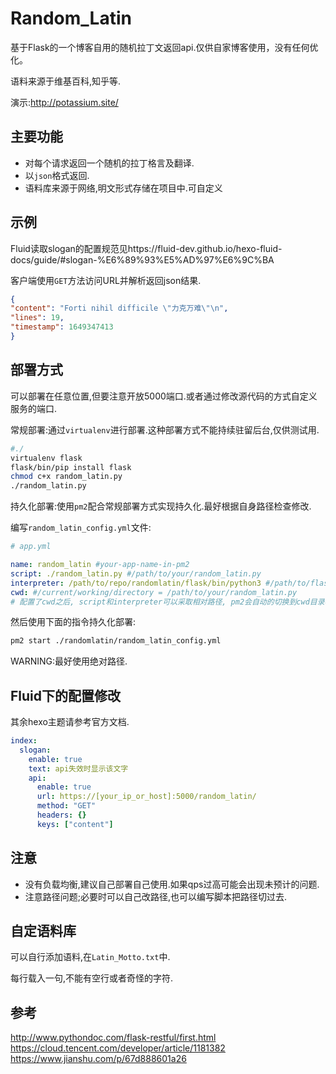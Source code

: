 # Random_Latin
基于Flask的一个博客自用的随机拉丁文返回api.仅供自家博客使用，没有任何优化。

语料来源于维基百科,知乎等.

演示:http://potassium.site/

## 主要功能
- 对每个请求返回一个随机的拉丁格言及翻译.
- 以`json`格式返回.
- 语料库来源于网络,明文形式存储在项目中.可自定义
## 示例
Fluid读取slogan的配置规范见https://fluid-dev.github.io/hexo-fluid-docs/guide/#slogan-%E6%89%93%E5%AD%97%E6%9C%BA

客户端使用`GET`方法访问URL并解析返回json结果.

```json
{
"content": "Forti nihil difficile \"力克万难\"\n",
"lines": 19,
"timestamp": 1649347413
}
```

## 部署方式
可以部署在任意位置,但要注意开放5000端口.或者通过修改源代码的方式自定义服务的端口.

常规部署:通过`virtualenv`进行部署.这种部署方式不能持续驻留后台,仅供测试用.

```bash
#./
virtualenv flask
flask/bin/pip install flask
chmod c+x random_latin.py
./random_latin.py
```

持久化部署:使用`pm2`配合常规部署方式实现持久化.最好根据自身路径检查修改.

编写`random_latin_config.yml`文件:

```yaml
# app.yml

name: random_latin #your-app-name-in-pm2
script: ./random_latin.py #/path/to/your/random_latin.py
interpreter: /path/to/repo/randomlatin/flask/bin/python3 #/path/to/flask_venv/bin/python
cwd: #/current/working/directory = /path/to/your/random_latin.py
# 配置了cwd之后, script和interpreter可以采取相对路径, pm2会自动的切换到cwd目录再执行启动应用的操作
```
然后使用下面的指令持久化部署:
```bash
pm2 start ./randomlatin/random_latin_config.yml
```
WARNING:最好使用绝对路径.

## Fluid下的配置修改
其余hexo主题请参考官方文档.
```yaml
index:
  slogan:
    enable: true
    text: api失效时显示该文字
    api:
      enable: true
      url: https://[your_ip_or_host]:5000/random_latin/
      method: "GET"
      headers: {}
      keys: ["content"]
```
## 注意

- 没有负载均衡,建议自己部署自己使用.如果qps过高可能会出现未预计的问题.
- 注意路径问题;必要时可以自己改路径,也可以编写脚本把路径切过去.



## 自定语料库
可以自行添加语料,在`Latin_Motto.txt`中.

每行载入一句,不能有空行或者奇怪的字符.

## 参考
http://www.pythondoc.com/flask-restful/first.html
https://cloud.tencent.com/developer/article/1181382
https://www.jianshu.com/p/67d888601a26